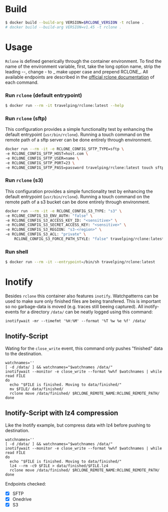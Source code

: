 # Build
```bash
$ docker build --build-arg VERSION=$RCLONE_VERSION -t rclone .
# docker build --build-arg VERSION=v1.45 -t rclone .
```

# Usage
`Rclone` is defined generically through the container environment.
To find the name of the environment variable, first, take the long option name,
strip the leading --, change - to _ make upper case and prepend RCLONE_.
All available endpoints are described in the [official rclone documentation](https://rclone.org/commands/rclone_move/)
of each command.

### Run `rclone` (default entrypoint)
```bash
$ docker run --rm -it travelping/rclone:latest --help
```

### Run `rclone` (sftp)
This configuration provides a simple functionality test by enhancing the default entrypoint (`usr/bin/rclone`).
Running a touch command on the remote path of a sftp server can be done entirely through environment.
```bash
docker run --rm -it -e RCLONE_CONFIG_SFTP_TYPE=sftp \
-e RCLONE_CONFIG_SFTP_HOST=host.com \
-e RCLONE_CONFIG_SFTP_USER=name \
-e RCLONE_CONFIG_SFTP_PORT=23 \
-e RCLONE_CONFIG_SFTP_PASS=password travelping/rclone:latest touch sftp:path
```

### Run `rclone` (s3)
This configuration provides a simple functionality test by enhancing the default entrypoint (`usr/bin/rclone`).
Running a touch command on the remote path of a s3 bucket can be done entirely through environment.

```bash
docker run --rm -it -e RCLONE_CONFIG_S3_TYPE: "s3" \
-e RCLONE_CONFIG_S3_ENV_AUTH: "false" \
-e RCLONE_CONFIG_S3_ACCESS_KEY_ID: "<sensitive>" \
-e RCLONE_CONFIG_S3_SECRET_ACCESS_KEY: "<sensitive>" \
-e RCLONE_CONFIG_S3_REGION: "s3-<region>" \
-e RCLONE_CONFIG_S3_ACL: "private" \
    RCLONE_CONFIG_S3_FORCE_PATH_STYLE: "false" travelping/rclone:latest touch sftp:path
```

### Run shell
```bash
$ docker run --rm -it --entrypoint=/bin/sh travelping/rclone:latest
```

# Inotify
Besides `rclone` this container also features `inotify`. Watchpatterns can be used to make sure only finished files
are being transfered. This is important so no garbage-data is moved (e.g. traces still beeing captured).
All inotify-events for a directory `/data/` can be neatly logged using this command:
```
inotifywait -mr --timefmt '%H:%M' --format '%T %w %e %f' /data/
```

## Inotify-Script
Wating for the `close_write` event, this command only pushes "finished" data to the destination.
```
watchnames=''
[ -d /data/ ] && watchnames="$watchnames /data/"
inotifywait --monitor -e close_write --format %w%f $watchnames | while read FILE
do
  echo "$FILE is finished. Moving to data/finished/"
  mv $FILE/ data/finished/
  rclone move /data/finished/ $RCLONE_REMOTE_NAME:RCLONE_REMOTE_PATH/
done
```

## Inotify-Script with lz4 compression
Like the Inotify example, but compress data with lz4 before pushing to destination.
```
watchnames=''
[ -d /data/ ] && watchnames="$watchnames /data/"
inotifywait --monitor -e close_write --format %w%f $watchnames | while read FILE
do
  echo "$FILE is finished. Moving to data/finished/"
  lz4 --rm -c9 $FILE > data/finished/$FILE.lz4
  rclone move /data/finished/ $RCLONE_REMOTE_NAME:RCLONE_REMOTE_PATH/
done
```

Endpoints checked:
- [x] SFTP
- [X] Onedrive
- [X] S3
